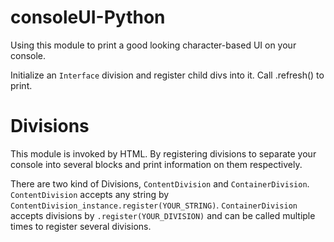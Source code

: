 # consoleUI-Python

Using this module to print a good looking character-based UI on your console.

Initialize an `Interface` division and register child divs into it. Call .refresh() to print.



# Divisions

This module is invoked by HTML. By registering divisions to separate your console into several blocks and print information on them respectively.

There are two kind of Divisions, `ContentDivision` and `ContainerDivision`. `ContentDivision` accepts any string by `ContentDivision_instance.register(YOUR_STRING)`. `ContainerDivision` accepts divisions by `.register(YOUR_DIVISION)` and can be called multiple times to register several divisions.

